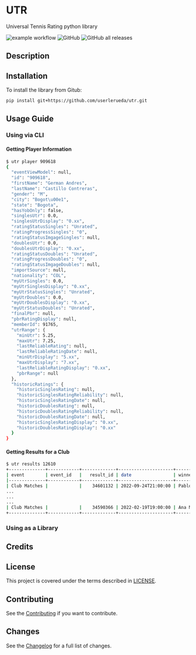 # UTR
Universal Tennis Rating python library

![example workflow](https://github.com/userlerueda/utr/actions/workflows/on_push.yml/badge.svg?branch=main) ![GitHub](https://img.shields.io/github/license/userlerueda/utr) ![GitHub all releases](https://img.shields.io/github/downloads/userlerueda/utr/total)

## Description



## Installation

To install the library from Gitub:

```
pip install git+https://github.com/userlerueda/utr.git
```

## Usage Guide

### Using via CLI

#### Getting Player Information

```bash
$ utr player 909618
{
  "eventViewModel": null,
  "id": "909618",
  "firstName": "German Andres",
  "lastName": "Castillo Contreras",
  "gender": "M",
  "city": "Bogot\u00e1",
  "state": "Bogota",
  "hasYobOnly": false,
  "singlesUtr": 0.0,
  "singlesUtrDisplay": "0.xx",
  "ratingStatusSingles": "Unrated",
  "ratingProgressSingles": "0",
  "ratingStatusImgageSingles": null,
  "doublesUtr": 0.0,
  "doublesUtrDisplay": "0.xx",
  "ratingStatusDoubles": "Unrated",
  "ratingProgressDoubles": "0",
  "ratingStatusImgageDoubles": null,
  "importSource": null,
  "nationality": "COL",
  "myUtrSingles": 0.0,
  "myUtrSinglesDisplay": "0.xx",
  "myUtrStatusSingles": "Unrated",
  "myUtrDoubles": 0.0,
  "myUtrDoublesDisplay": "0.xx",
  "myUtrStatusDoubles": "Unrated",
  "finalPbr": null,
  "pbrRatingDisplay": null,
  "memberId": 91765,
  "utrRange": {
    "minUtr": 5.25,
    "maxUtr": 7.25,
    "lastReliableRating": null,
    "lastReliableRatingDate": null,
    "minUtrDisplay": "5.xx",
    "maxUtrDisplay": "7.xx",
    "lastReliableRatingDisplay": "0.xx",
    "pbrRange": null
  },
  "historicRatings": {
    "historicSinglesRating": null,
    "historicSinglesRatingReliability": null,
    "historicSinglesRatingDate": null,
    "historicDoublesRating": null,
    "historicDoublesRatingReliability": null,
    "historicDoublesRatingDate": null,
    "historicSinglesRatingDisplay": "0.xx",
    "historicDoublesRatingDisplay": "0.xx"
  }
}
```

#### Getting Results for a Club

```bash
$ utr results 12610
+--------------+------------+-------------+---------------------+----------------------------------+-------------+--------------------------------+------------+--------------+---------------------+------------------+
| event        | event_id   |   result_id | date                | winner                           |   winner_id | loser                          |   loser_id | sourceType   | excludeFromRating   | score            |
|--------------+------------+-------------+---------------------+----------------------------------+-------------+--------------------------------+------------+--------------+---------------------+------------------|
| Club Matches |            |    34601132 | 2022-09-24T21:00:00 | Pablo LEMUS                      |     2581102 | Jorge González                 |    3525582 | myutr        | False               | 6-2 6-2          |
...
...
...
| Club Matches |            |    34590366 | 2022-02-19T19:00:00 | Ana María Peláez                 |     3541392 | Pablo Rico                     |    3178932 | myutr        | False               | 2-6 6-2 10-7     |
+--------------+------------+-------------+---------------------+----------------------------------+-------------+--------------------------------+------------+--------------+---------------------+------------------+
```

### Using as a Library

## Credits

## License

This project is covered under the terms described in [LICENSE](LICENSE).

## Contributing

See the [Contributing](CONTRIBUTING.md) if you want to contribute.

## Changes

See the [Changelog](CHANGELOG.md) for a full list of changes.
